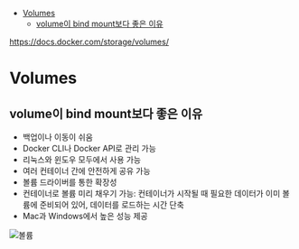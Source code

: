 - [Volumes](#volumes)
  - [volume이 bind mount보다 좋은 이유](#volume이-bind-mount보다-좋은-이유)

https://docs.docker.com/storage/volumes/

# Volumes

## volume이 bind mount보다 좋은 이유
- 백업이나 이동이 쉬움
- Docker CLI나 Docker API로 관리 가능
- 리눅스와 윈도우 모두에서 사용 가능
- 여러 컨테이너 간에 안전하게 공유 가능
- 볼륨 드라이버를 통한 확장성
- 컨테이너로 볼륨 미리 채우기 가능: 컨테이너가 시작될 때 필요한 데이터가 이미 볼륨에 준비되어 있어, 데이터를 로드하는 시간 단축
- Mac과 Windows에서 높은 성능 제공

![볼륨](https://docs.docker.com/storage/images/types-of-mounts-volume.webp?w=450&h=300)

